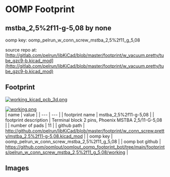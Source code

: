 # OOMP Footprint  
## mstba_2,5%2f11-g-5,08  by none  
  
oomp key: oomp_pelrun_w_conn_screw_mstba_2,5%2f11_g_5,08  
  
source repo at: [http://gitlab.com/pelrun/libKiCad/blob/master/footprint/w_vacuum.pretty/tube_gzc9-b.kicad_mod](http://gitlab.com/pelrun/libKiCad/blob/master/footprint/w_vacuum.pretty/tube_gzc9-b.kicad_mod)  
## Footprint  
  
[![working_kicad_pcb_3d.png](working_kicad_pcb_3d_600.png)](working_kicad_pcb_3d.png)  
  
[![working.png](working_600.png)](working.png)  
| name | value | 
| --- | --- | 
| footprint name | mstba_2,5%2f11-g-5,08 | 
| footprint description | Terminal block 2 pins, Phoenix MSTBA 2,5/11-G-5,08 | 
| number of pads | 11 | 
| github path | http://github.com/pelrun/libKiCad/blob/master/footprint/w_conn_screw.pretty/mstba_2,5%2f11-g-5,08.kicad_mod | 
| oomp key | oomp_pelrun_w_conn_screw_mstba_2,5%2f11_g_5,08 | 
| oomp bot github | https://github.com/oomlout/oomlout_oomp_footprint_bot/tree/main/footprints/pelrun_w_conn_screw_mstba_2,5%2f11_g_5,08/working | 
## Images  
